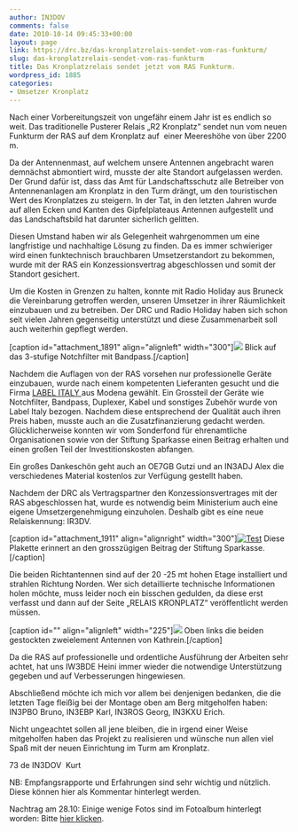 ```yaml
---
author: IN3DOV
comments: false
date: 2010-10-14 09:45:33+00:00
layout: page
link: https://drc.bz/das-kronplatzrelais-sendet-vom-ras-funkturm/
slug: das-kronplatzrelais-sendet-vom-ras-funkturm
title: Das Kronplatzrelais sendet jetzt vom RAS Funkturm.
wordpress_id: 1885
categories:
- Umsetzer Kronplatz
---
```


Nach einer Vorbereitungszeit von ungefähr einem Jahr ist es endlich so weit. Das traditionelle Pusterer Relais „R2 Kronplatz“ sendet nun vom neuen Funkturm der RAS auf dem Kronplatz auf  einer Meereshöhe von über 2200 m.


Da der Antennenmast, auf welchem unsere Antennen angebracht waren demnächst abmontiert wird, musste der alte Standort aufgelassen werden. Der Grund dafür ist, dass das Amt für Landschaftsschutz alle Betreiber von Antennenanlagen am Kronplatz in den Turm drängt, um den touristischen Wert des Kronplatzes zu steigern. In der Tat, in den letzten Jahren wurde auf allen Ecken und Kanten des Gipfelplateaus Antennen aufgestellt und das Landschaftsbild hat darunter sicherlich gelitten.


Diesen Umstand haben wir als Gelegenheit wahrgenommen um eine langfristige und nachhaltige Lösung zu finden. Da es immer schwieriger wird einen funktechnisch brauchbaren Umsetzerstandort zu bekommen, wurde mit der RAS ein Konzessionsvertrag abgeschlossen und somit der Standort gesichert.


Um die Kosten in Grenzen zu halten, konnte mit Radio Holiday aus Bruneck die Vereinbarung getroffen werden, unseren Umsetzer in ihrer Räumlichkeit einzubauen und zu betreiben. Der DRC und Radio Holiday haben sich schon seit vielen Jahren gegenseitig unterstützt und diese Zusammenarbeit soll auch weiterhin gepflegt werden.




[caption id="attachment_1891" align="alignleft" width="300"][![](https://drc.bz/wp-content/uploads/2010/10/CIMG1738_2_1-300x225.jpg)](https://drc.bz/wp-content/uploads/2010/10/CIMG1738_2_1.jpg) Blick auf das 3-stufige Notchfilter mit Bandpass.[/caption]



Nachdem die Auflagen von der RAS vorsehen nur professionelle Geräte einzubauen, wurde nach einem kompetenten Lieferanten gesucht und die Firma [LABEL ITALY ](http://www.labelitaly.it/)aus Modena gewählt. Ein Grossteil der Geräte wie Notchfilter, Bandpass, Duplexer, Kabel und sonstiges Zubehör wurde von Label Italy bezogen. Nachdem diese entsprechend der Qualität auch ihren Preis haben, musste auch an die Zusatzfinanzierung gedacht werden. Glücklicherweise konnten wir vom Sonderfond für ehrenamtliche Organisationen sowie von der Stiftung Sparkasse einen Beitrag erhalten und einen großen Teil der Investitionskosten abfangen.


Ein großes Dankeschön geht auch an OE7GB Gutzi und an IN3ADJ Alex die verschiedenes Material kostenlos zur Verfügung gestellt haben.




Nachdem der DRC als Vertragspartner den Konzessionsvertrages mit der RAS abgeschlossen hat, wurde es notwendig beim Ministerium auch eine eigene Umsetzergenehmigung einzuholen. Deshalb gibt es eine neue Relaiskennung: IR3DV.




[caption id="attachment_1911" align="alignright" width="300"][![Test](https://drc.bz/wp-content/uploads/2010/10/IMG_5851_12-300x225.jpg)](https://drc.bz/wp-content/uploads/2010/10/IMG_5851_12.jpg) Diese Plakette erinnert an den grosszügigen Beitrag der Stiftung Sparkasse.[/caption]




Die beiden Richtantennen sind auf der 20 -25 mt hohen Etage installiert und strahlen Richtung Norden. Wer sich detaillierte technische Informationen holen möchte, muss leider noch ein bisschen gedulden, da diese erst verfasst und dann auf der Seite „RELAIS KRONPLATZ“ veröffentlicht werden müssen.







[caption id="" align="alignleft" width="225"][![](https://drc.bz/wp-content/uploads/2010/10/CIMG1753_2_1-225x300.jpg)](https://drc.bz/wp-content/uploads/2010/10/CIMG1753_2_1.jpg) Oben links die beiden gestockten zweielement Antennen von Kathrein.[/caption]


Da die RAS auf professionelle und ordentliche Ausführung der Arbeiten sehr achtet, hat uns IW3BDE Heini immer wieder die notwendige Unterstützung gegeben und auf Verbesserungen hingewiesen.


Abschließend möchte ich mich vor allem bei denjenigen bedanken, die die letzten Tage fleißig bei der Montage oben am Berg mitgeholfen haben: IN3PBO Bruno, IN3EBP Karl, IN3ROS Georg, IN3KXU Erich.

Nicht ungeachtet sollen all jene bleiben, die in irgend einer Weise mitgeholfen haben das Projekt zu realisieren und wünsche nun allen viel Spaß mit der neuen Einrichtung im Turm am Kronplatz.

73 de IN3DOV  Kurt


NB: Empfangsrapporte und Erfahrungen sind sehr wichtig und nützlich. Diese können hier als Kommentar hinterlegt werden.




Nachtrag am 28.10: Einige wenige Fotos sind im Fotoalbum hinterlegt worden: Bitte [hier klicken](http://drc.bz/pics/main.php?g2_itemId=2893).
